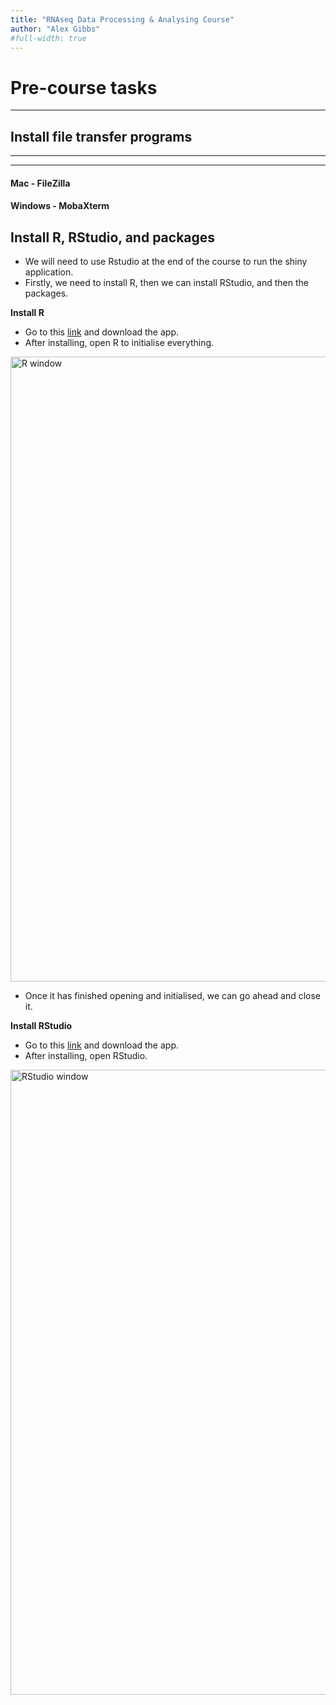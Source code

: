 ```yaml
---
title: "RNAseq Data Processing & Analysing Course"
author: "Alex Gibbs"
#full-width: true
---
```


# Pre-course tasks

---

## Install file transfer programs
---
---

#### Mac - FileZilla



#### Windows - MobaXterm


## Install R, RStudio, and packages
- We will need to use Rstudio at the end of the course to run the shiny application.
- Firstly, we need to install R, then we can install RStudio, and then the packages.

**Install R**
- Go to this [link](https://www.stats.bris.ac.uk/R/) and download the app.
- After installing, open R to initialise everything.

<img src="/assets/img/figure-pre-1.png" alt="R window" width="1000"/>

- Once it has finished opening and initialised, we can go ahead and close it.

**Install RStudio**
- Go to this [link](https://posit.co/download/rstudio-desktop/) and download the app.
- After installing, open RStudio.

<img src="/assets/img/figure-pre-2.png" alt="RStudio window" width="1000"/>








